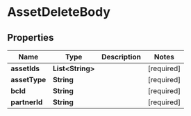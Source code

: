 # AssetDeleteBody

## Properties
Name | Type | Description | Notes
------------ | ------------- | ------------- | -------------
**assetIds** | **List&lt;String&gt;** |  |[required]  
**assetType** | **String** |  |[required]  
**bcId** | **String** |  |[required]  
**partnerId** | **String** |  |[required]  
